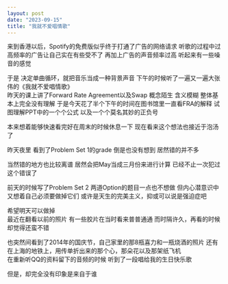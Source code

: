 ```yaml
---
layout: post
date: "2023-09-15"
title: "我就不爱唱情歌"
---
```

来到香港以后，Spotify的免费版似乎终于打通了广告的网络请求
听歌的过程中过高频率的广告让自己实在有些受不了
再加上广告的声音频率过高
听起来有一些噪音的感觉

于是
决定单曲循环，就把音乐当成一种背景声音
下午的时候听了一遍又一遍大张伟的《我就不爱唱情歌》
<br>
昨天的课上讲了Forward Rate Agreement以及Swap
概念陌生
含义模糊
整体基本上完全没有理解
于是今天花了半个下午的时间在图书馆里一直看FRA的解释
试图理解PPT中的一个个公式
以及一个个莫名其妙的正负号

本来想着能够快速看完好在周末的时候休息一下
现在看来这个想法也接近于泡汤了

昨天夜里
看到了Problem Set 1的grade
倒是也没有想到
居然错的并不多

当然错的地方也比较离谱
居然会把May当成三月份来进行计算
已经不止一次犯过这个错误了

前天的时候写了Problem Set 2
两道Option的题目一点也不想做
但内心潜意识中又想着自己必须要做掉它们
或许是天生的完美主义，抑或可以说是强迫症吧

希望明天可以做掉
<br>
最近在翻看以前的照片
有一些胶片在当时看来普普通通
而时隔许久，再看的时候却觉得还蛮不错

也突然间看到了2014年的国庆节，自己家里的那8瓶喜力和一瓶烧酒的照片
还有在上海的地铁上，用传单折出来的那个心，那朵花以及那架纸飞机
<br>
在重新听QQ的资料留下的音频的时候
听到了一段唱给我的生日快乐歌

但是，却完全没有印象是来自于谁
